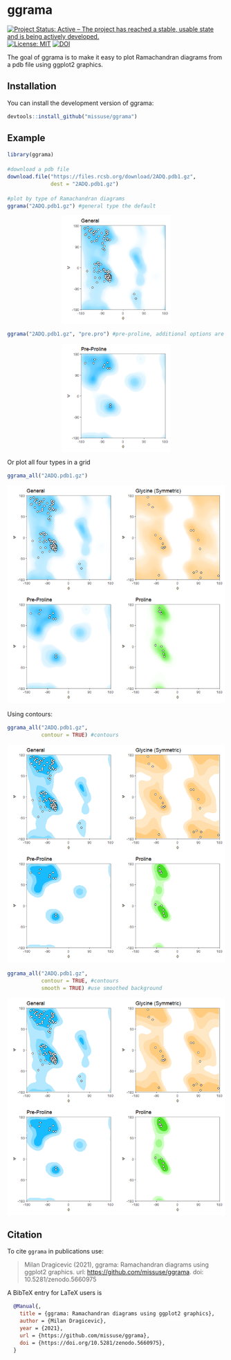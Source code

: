 
<!-- README.md is generated from README.Rmd. Please edit that file -->

# ggrama

<!-- badges: start -->

[![Project Status: Active – The project has reached a stable, usable
state and is being actively
developed.](http://www.repostatus.org/badges/latest/active.svg)](http://www.repostatus.org/#active)
[![License:
MIT](https://img.shields.io/badge/License-MIT-blue.svg)](https://opensource.org/licenses/MIT)
[![DOI](https://zenodo.org/badge/424568391.svg)](https://zenodo.org/badge/latestdoi/424568391)
<!-- badges: end -->

The goal of ggrama is to make it easy to plot Ramachandran diagrams from
a pdb file using ggplot2 graphics.

## Installation

You can install the development version of ggrama:

``` r
devtools::install_github("missuse/ggrama")
```

## Example

``` r
library(ggrama)

#download a pdb file
download.file("https://files.rcsb.org/download/2ADQ.pdb1.gz",
              dest = "2ADQ.pdb1.gz")

#plot by type of Ramachandran diagrams
ggrama("2ADQ.pdb1.gz") #general type the default
```

<img src="man/figures/README-example-1.png" width="50%" style="display: block; margin: auto;" />

``` r
ggrama("2ADQ.pdb1.gz", "pre.pro") #pre-proline, additional options are glycine and proline
```

<img src="man/figures/README-example-2.png" width="50%" style="display: block; margin: auto;" />

Or plot all four types in a grid

``` r
ggrama_all("2ADQ.pdb1.gz")
```

<img src="man/figures/README-example2-1.png" width="100%" />

Using contours:

``` r
ggrama_all("2ADQ.pdb1.gz",
           contour = TRUE) #contours
```

<img src="man/figures/README-example3-1.png" width="100%" />

``` r
ggrama_all("2ADQ.pdb1.gz",
           contour = TRUE, #contours
           smooth = TRUE) #use smoothed background
```

<img src="man/figures/README-example4-1.png" width="100%" />

## Citation

To cite `ggrama` in publications use:

> Milan Dragicevic (2021), ggrama: Ramachandran diagrams using ggplot2
> graphics. url: <https://github.com/missuse/ggrama>. doi:
> 10.5281/zenodo.5660975

A BibTeX entry for LaTeX users is

``` bibtex
  @Manual{,
    title = {ggrama: Ramachandran diagrams using ggplot2 graphics},
    author = {Milan Dragicevic},
    year = {2021},
    url = {https://github.com/missuse/ggrama},
    doi = {https://doi.org/10.5281/zenodo.5660975},
  }
```
